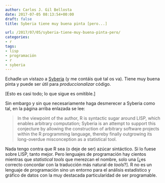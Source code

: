```yaml
---
author: Carlos J. Gil Bellosta
date: 2017-07-05 08:13:54+00:00
draft: false
title: Syberia tiene muy buena pinta [pero...]

url: /2017/07/05/syberia-tiene-muy-buena-pinta-pero/
categories:
- r
tags:
- lisp
- programación
- r
- syberia
---
```


Echadle un vistazo a [Syberia](https://github.com/syberia/syberia) (y me contáis qué tal os va). Tiene muy buena pinta y puede ser útil para _produccionalizar_ código.

[Esto es casi todo; lo que sigue es omitible.]

Sin embargo y sin que necesariamente haga desmerecer a Syberia como tal, en la página arriba enlazada se lee:



<blockquote>In the viewpoint of the author, R is syntactic sugar around LISP, which enables arbitrary computation; Syberia is an attempt to support this conjecture by allowing the construction of arbitrary software projects within the R programming language, thereby finally outgrowing its long-overdue misconception as a statistical tool.</blockquote>



Nada tengo contra que R sea (o deje de ser) azúcar sintáctico. Si lo fuese sobre LISP, tanto mejor. Pero lenguajes de programación hay cientos mientras que _statistical tools_ que merezcan el nombre, solo una [¿es correcto concordar con la traducción más natural de _tools_?]. R no es un lenguaje de programación sino un entorno para el análisis estadístico y gráfico de datos con la muy destacada particularidad de ser programable.
